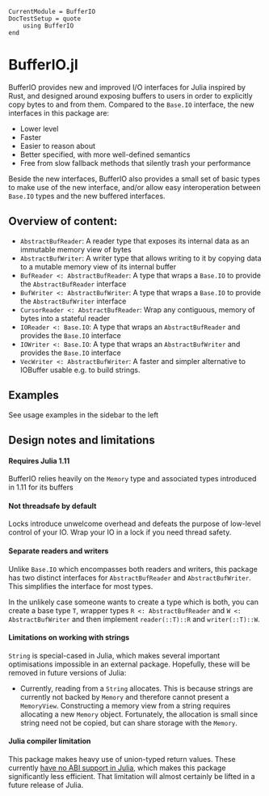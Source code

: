 ```@meta
CurrentModule = BufferIO
DocTestSetup = quote
    using BufferIO
end
```

# BufferIO.jl
BufferIO provides new and improved I/O interfaces for Julia inspired by Rust, and designed around exposing buffers to users in order to explicitly copy bytes to and from them. Compared to the `Base.IO` interface, the new interfaces in this package are:

* Lower level
* Faster
* Easier to reason about
* Better specified, with more well-defined semantics
* Free from slow fallback methods that silently trash your performance

Beside the new interfaces, BufferIO also provides a small set of basic types to make use of the new interface, and/or allow easy interoperation between `Base.IO` types and the new buffered interfaces.

## Overview of content:
* `AbstractBufReader`: A reader type that exposes its internal data as an immutable memory view of bytes
* `AbstractBufWriter`: A writer type that allows writing to it by copying data to a mutable memory view of its internal buffer
* `BufReader <: AbstractBufReader`: A type that wraps a `Base.IO` to provide the `AbstractBufReader` interface
* `BufWriter <: AbstractBufWriter`: A type that wraps a `Base.IO` to provide the `AbstractBufWriter` interface
* `CursorReader <: AbstractBufReader`: Wrap any contiguous, memory of bytes into a stateful reader
* `IOReader <: Base.IO`: A type that wraps an `AbstractBufReader` and provides the `Base.IO` interface
* `IOWriter <: Base.IO`: A type that wraps an `AbstractBufWriter` and provides the `Base.IO` interface
* `VecWriter <: AbstractBufWriter`: A faster and simpler alternative to IOBuffer usable e.g. to build strings.

## Examples
See usage examples in the sidebar to the left

## Design notes and limitations
#### Requires Julia 1.11
BufferIO relies heavily on the `Memory` type and associated types introduced in 1.11 for its buffers

#### **Not** threadsafe by default
Locks introduce unwelcome overhead and defeats the purpose of low-level control of your IO. Wrap your IO in a lock if you need thread safety.

#### Separate readers and writers
Unlike `Base.IO` which encompasses both readers and writers, this package has two distinct interfaces for `AbstractBufReader` and `AbstractBufWriter`. This simplifies the interface for most types.

In the unlikely case someone wants to create a type which is both, you can create a base type `T`, wrapper types `R <: AbstractBufReader` and `W <: AbstractBufWriter` and then implement `reader(::T)::R` and `writer(::T)::W`.

#### Limitations on working with strings
`String` is special-cased in Julia, which makes several important optimisations impossible in an external package. Hopefully, these will be removed in future versions of Julia:

* Currently, reading from a `String` allocates. This is because strings are currently not backed by `Memory` and therefore cannot present a `MemoryView`.
  Constructing a memory view from a string requires allocating a new `Memory` object.
  Fortunately, the allocation is small since string need not be copied, but can share storage with the `Memory`.

#### Julia compiler limitation
This package makes heavy use of union-typed return values. These currently [have no ABI support in Julia](https://github.com/JuliaLang/julia/issues/53584), which makes this package significantly less efficient. That limitation will almost certainly be lifted in a future release of Julia.